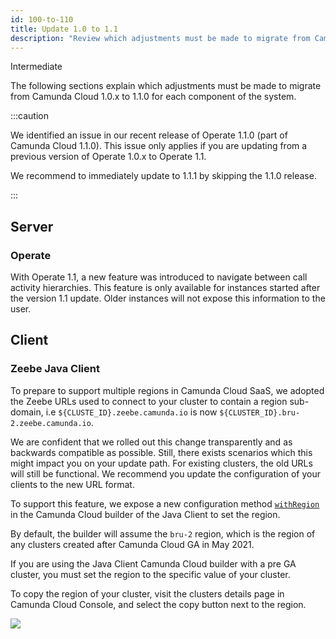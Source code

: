 ```yaml
---
id: 100-to-110
title: Update 1.0 to 1.1
description: "Review which adjustments must be made to migrate from Camunda Cloud 1.0.x to 1.1.0."
---
```


<span class="badge badge--primary">Intermediate</span>

The following sections explain which adjustments must be made to migrate from Camunda Cloud 1.0.x to 1.1.0 for each component of the system.

:::caution

We identified an issue in our recent release of Operate 1.1.0 (part of Camunda
Cloud 1.1.0). This issue only applies if you are updating from a previous
version of Operate 1.0.x to Operate 1.1.

We recommend to immediately update to 1.1.1 by skipping the 1.1.0 release.

:::

## Server

### Operate

With Operate 1.1, a new feature was introduced to navigate between call activity
hierarchies. This feature is only available for instances started after the
version 1.1 update. Older instances will not expose this information to the user.

## Client

### Zeebe Java Client

To prepare to support multiple regions in Camunda Cloud SaaS, we adopted the
Zeebe URLs used to connect to your cluster to contain a region sub-domain, i.e
`${CLUSTE_ID}.zeebe.camunda.io` is now `${CLUSTER_ID}.bru-2.zeebe.camunda.io`.

We are confident that we rolled out this change transparently and as backwards
compatible as possible. Still, there exists scenarios which this might impact
you on your update path. For existing clusters, the old URLs will still be
functional. We recommend you update the configuration of your clients to
the new URL format.

To support this feature, we expose a new configuration method
[`withRegion`](<https://javadoc.io/doc/io.camunda/zeebe-client-java/latest/io/camunda/zeebe/client/ZeebeClientCloudBuilderStep1.ZeebeClientCloudBuilderStep2.ZeebeClientCloudBuilderStep3.ZeebeClientCloudBuilderStep4.html#withRegion(java.lang.String)>)
in the Camunda Cloud builder of the Java Client to set the region.

By default, the builder will assume the `bru-2` region, which is the region of
any clusters created after Camunda Cloud GA in May 2021.

If you are using the Java Client Camunda Cloud builder with a pre GA
cluster, you must set the region to the specific value of your cluster.

To copy the region of your cluster, visit the clusters details page in
Camunda Cloud Console, and select the copy button next to the region.

![](../img/update-guide-100-to-110-copy-region.png)
